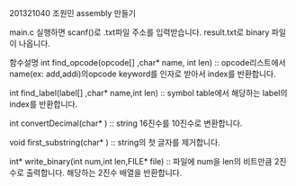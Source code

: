 201321040 조원민
assembly 만들기

main.c 실행하면 scanf()로 .txt파일 주소를 입력받습니다.
result.txt로 binary 파일이 나옵니다.

함수설명
int find_opcode(opcode[] ,char* name, int len) :: opcode리스트에서 name(ex: add,addi)의opcode keyword를 인자로 받아서 index를 반환합니다.

int find_label(label[] ,char* name,int len) :: symbol table에서 해당하는 label의 index를 반환합니다.

int convertDecimal(char* ) :: string 16진수를 10진수로 변환합니다.

void first_substring(char* ) :: string의 첫 글자를 제거합니다.

int* write_binary(int num,int len,FILE* file) :: 파일에 num을 len의 비트만큼 2진수로 출력합니다. 해당하는 2진수 배열을 반환합니다.

